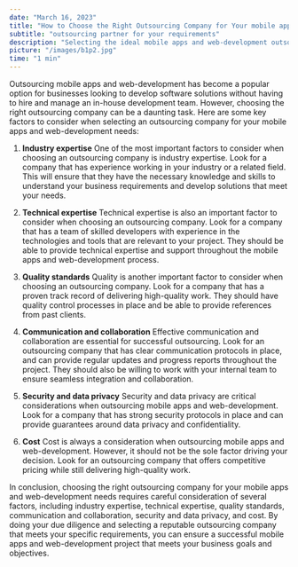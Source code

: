 ```yaml
---
date: "March 16, 2023"
title: "How to Choose the Right Outsourcing Company for Your mobile apps and web-development Needs"
subtitle: "outsourcing partner for your requirements"
description: "Selecting the ideal mobile apps and web-development outsourcing partner for your requirements."
picture: "/images/b1p2.jpg"
time: "1 min"
---
```

Outsourcing mobile apps and web-development has become a popular option for businesses looking to develop software solutions without having to hire and manage an in-house development team. However, choosing the right outsourcing company can be a daunting task. Here are some key factors to consider when selecting an outsourcing company for your mobile apps and web-development needs:

1. **Industry expertise**
One of the most important factors to consider when choosing an outsourcing company is industry expertise. Look for a company that has experience working in your industry or a related field. This will ensure that they have the necessary knowledge and skills to understand your business requirements and develop solutions that meet your needs.

1. **Technical expertise**
Technical expertise is also an important factor to consider when choosing an outsourcing company. Look for a company that has a team of skilled developers with experience in the technologies and tools that are relevant to your project. They should be able to provide technical expertise and support throughout the mobile apps and web-development process.

1. **Quality standards**
Quality is another important factor to consider when choosing an outsourcing company. Look for a company that has a proven track record of delivering high-quality work. They should have quality control processes in place and be able to provide references from past clients.

1. **Communication and collaboration**
Effective communication and collaboration are essential for successful outsourcing. Look for an outsourcing company that has clear communication protocols in place, and can provide regular updates and progress reports throughout the project. They should also be willing to work with your internal team to ensure seamless integration and collaboration.

1. **Security and data privacy**
Security and data privacy are critical considerations when outsourcing mobile apps and web-development. Look for a company that has strong security protocols in place and can provide guarantees around data privacy and confidentiality.

1. **Cost**
Cost is always a consideration when outsourcing mobile apps and web-development. However, it should not be the sole factor driving your decision. Look for an outsourcing company that offers competitive pricing while still delivering high-quality work.

In conclusion, choosing the right outsourcing company for your mobile apps and web-development needs requires careful consideration of several factors, including industry expertise, technical expertise, quality standards, communication and collaboration, security and data privacy, and cost. By doing your due diligence and selecting a reputable outsourcing company that meets your specific requirements, you can ensure a successful mobile apps and web-development project that meets your business goals and objectives.

